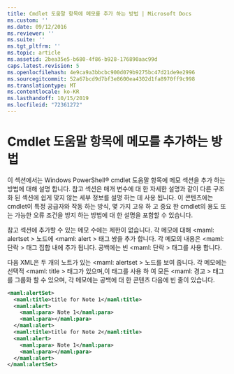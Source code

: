 ```yaml
---
title: Cmdlet 도움말 항목에 메모를 추가 하는 방법 | Microsoft Docs
ms.custom: ''
ms.date: 09/12/2016
ms.reviewer: ''
ms.suite: ''
ms.tgt_pltfrm: ''
ms.topic: article
ms.assetid: 2bea35e5-b680-4f86-b928-176890aac99d
caps.latest.revision: 5
ms.openlocfilehash: 4e9ca9a3bbcbc900d079b9275bc47d21de9e2996
ms.sourcegitcommit: 52a67bcd9d7bf3e8600ea4302d1fa8970ff9c998
ms.translationtype: MT
ms.contentlocale: ko-KR
ms.lasthandoff: 10/15/2019
ms.locfileid: "72361272"
---
```

# <a name="how-to-add-notes-to-a-cmdlet-help-topic"></a>Cmdlet 도움말 항목에 메모를 추가하는 방법

이 섹션에서는 Windows PowerShell® cmdlet 도움말 항목에 메모 섹션을 추가 하는 방법에 대해 설명 합니다. 참고 섹션은 매개 변수에 대 한 자세한 설명과 같이 다른 구조화 된 섹션에 쉽게 맞지 않는 세부 정보를 설명 하는 데 사용 됩니다. 이 콘텐츠에는 cmdlet이 특정 공급자와 작동 하는 방식, 몇 가지 고유 하 고 중요 한 cmdlet의 용도 또는 가능한 오류 조건을 방지 하는 방법에 대 한 설명을 포함할 수 있습니다.

참고 섹션에 추가할 수 있는 메모 수에는 제한이 없습니다. 각 메모에 대해 \<maml: alertset > 노드에 \<maml: alert > 태그 쌍을 추가 합니다. 각 메모의 내용은 \<maml: 단락 > 태그 집합 내에 추가 됩니다. 공백에는 빈 \<maml: 단락 > 태그를 사용 합니다.

다음 XML은 두 개의 노트가 있는 \<maml: alertset > 노드를 보여 줍니다. 각 메모에는 선택적 \<maml: title > 태그가 있으며,이 태그를 사용 하 여 모든 \<maml: 경고 > 태그를 그룹화 할 수 있으며, 각 메모에는 공백에 대 한 콘텐츠 다음에 빈 줄이 있습니다.

```xml
<maml:alertSet>
  <maml:title>title for Note 1</maml:title>
  <maml:alert>
    <maml:para> Note 1</maml:para>
    <maml:para></maml:para>
  </maml:alert>
  <maml:title>title for Note 2</maml:title>
  <maml:alert>
    <maml:para> Note 1</maml:para>
    <maml:para></maml:para>
  </maml:alert>
</maml:alertSet>
```



